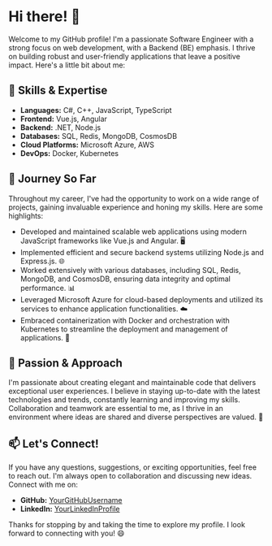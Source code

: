 # Hi there! 👋

Welcome to my GitHub profile! I'm a passionate Software Engineer with a strong focus on web development, with a Backend (BE) emphasis. I thrive on building robust and user-friendly applications that leave a positive impact. Here's a little bit about me:

## **🔧 Skills & Expertise**

- **Languages:** C#, C++, JavaScript, TypeScript
- **Frontend:** Vue.js, Angular
- **Backend:** .NET, Node.js
- **Databases:** SQL, Redis, MongoDB, CosmosDB
- **Cloud Platforms:** Microsoft Azure, AWS
- **DevOps:** Docker, Kubernetes

## **🌱 Journey So Far**

Throughout my career, I've had the opportunity to work on a wide range of projects, gaining invaluable experience and honing my skills. Here are some highlights:

- Developed and maintained scalable web applications using modern JavaScript frameworks like Vue.js and Angular. 🖥️
- Implemented efficient and secure backend systems utilizing Node.js and Express.js. 🌐
- Worked extensively with various databases, including SQL, Redis, MongoDB, and CosmosDB, ensuring data integrity and optimal performance. 📊
- Leveraged Microsoft Azure for cloud-based deployments and utilized its services to enhance application functionalities. ☁️
- Embraced containerization with Docker and orchestration with Kubernetes to streamline the deployment and management of applications. 🐳

## **🚀 Passion & Approach**

I'm passionate about creating elegant and maintainable code that delivers exceptional user experiences. I believe in staying up-to-date with the latest technologies and trends, constantly learning and improving my skills. Collaboration and teamwork are essential to me, as I thrive in an environment where ideas are shared and diverse perspectives are valued. 🤝

## **📫 Let's Connect!**

If you have any questions, suggestions, or exciting opportunities, feel free to reach out. I'm always open to collaboration and discussing new ideas. Connect with me on:

- **GitHub:** [YourGitHubUsername](https://github.com/harbiash)
- **LinkedIn:** [YourLinkedInProfile](https://www.linkedin.com/in/arbias-hetemaj-548aa492)

Thanks for stopping by and taking the time to explore my profile. I look forward to connecting with you! 😄
